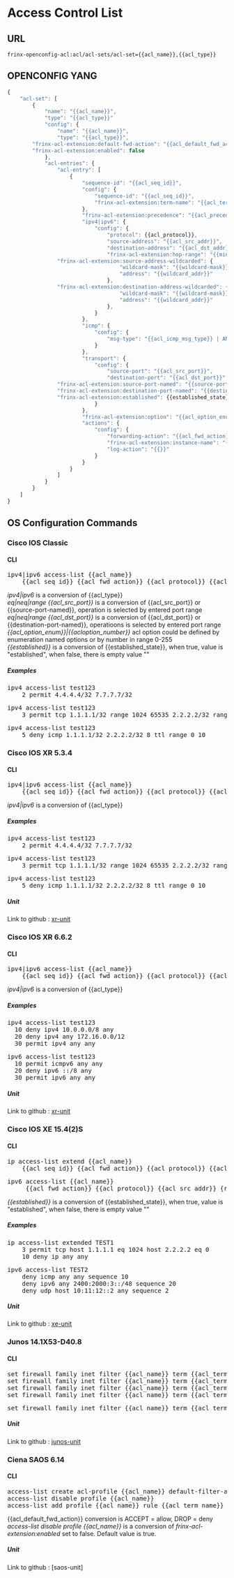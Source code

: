 # Access Control List

## URL

```
frinx-openconfig-acl:acl/acl-sets/acl-set={{acl_name}},{{acl_type}}
```

## OPENCONFIG YANG


```javascript
{
    "acl-set": [
        {
            "name": "{{acl_name}}",
            "type": "{{acl_type}}"
            "config": {
            	"name": "{{acl_name}}",
            	"type": "{{acl_type}}",
		"frinx-acl-extension:default-fwd-action": "{{acl_default_fwd_action}}",
		"frinx-acl-extension:enabled": false
            },
            "acl-entries": {
                "acl-entry": [
                    {
                        "sequence-id": "{{acl_seq_id}}",
                        "config": {
                            "sequence-id": "{{acl_seq_id}}",
                            "frinx-acl-extension:term-name": "{{acl_term_name}}"
                        },
                        "frinx-acl-extension:precedence": "{{acl_precedence}}",
                        "ipv4|ipv6": {
                            "config": {
                            	"protocol": {{acl_protocol}},
                            	"source-address": "{{acl_src_addr}}",
                            	"destination-address": "{{acl_dst_addr}}",
                            	"frinx-acl-extension:hop-range": "{{min_acl_ttl}}..{{max_acl_ttl}}",
				"frinx-acl-extension:source-address-wildcarded": {
                                    "wildcard-mask": "{{wildcard-mask}}",
                                    "address": "{{wildcard_addr}}"
                                },
				"frinx-acl-extension:destination-address-wildcarded": {
                                    "wildcard-mask": "{{wildcard-mask}}",
                                    "address": "{{wildcard_addr}}"
                                },
                            }
                        },
                        "icmp": {
                            "config": {
                            	"msg-type": "{{acl_icmp_msg_type}} | ANY"
                            }
                        },
                        "transport": {
                            "config": {
                            	"source-port": "{{acl_src_port}}",
                            	"destination-port": "{{acl_dst_port}}",
				"frinx-acl-extension:source-port-named": "{{source-port-named}}",
				"frinx-acl-extension:destination-port-named": "{{destination-port-named}}",
				"frinx-acl-extension:established": {{established_state}} //true or false
                            }
                        },
                        "frinx-acl-extension:option": "{{acl_option_enum}}"|{{acl_option_number}},
                        "actions": {
                            "config": {
                                "forwarding-action": "{{acl_fwd_action}}",
                                "frinx-acl-extension:instance-name": "{{acl_instance_name}}",
                                "log-action": "{{}}"
                            }
                        }
                    }
                ]
            }
        }
    ]
}
```

## OS Configuration Commands

### Cisco IOS Classic

#### CLI

<pre>
ipv4|ipv6 access-list {{acl_name}} 
	{{acl_seq_id}} {{acl_fwd_action}} {{acl_protocol}} {{acl_src_addr}} {eq|neq|range {{acl_src_port}} }  {{acl_dst_addr}} {eq|neq|range {{acl_dst_port}} } {{acl_icmp_msg_type}} ttl range {{min_acl_ttl}} {{max_acl_ttl}} {{established}} precedence {{acl_precedence}} option {{acl_option_enum}}|{{acl_option_number}}
</pre>

*ipv4|ipv6* is a conversion of {{acl_type}}  
*eq|neq|range {{acl_src_port}}* is a conversion of {{acl_src_port}} or {{source-port-named}}, operation is selected by entered port range  
*eq|neq|range {{acl_dst_port}}* is a conversion of {{acl_dst_port}} or {{destination-port-named}}, operatioons is selected by entered port range  
*{{acl_option_enum}}|{{acloption_number}}* acl option could be defined by enumeration named options or by number in range 0-255  
*{{established}}* is a conversion of {{established_state}}, when true, value is "established", when false, there is empty value ""  


##### Examples

<pre>
ipv4 access-list test123
	2 permit 4.4.4.4/32 7.7.7.7/32
</pre>

<pre>
ipv4 access-list test123
	3 permit tcp 1.1.1.1/32 range 1024 65535 2.2.2.2/32 range 0 1023
</pre>

<pre>
ipv4 access-list test123
	5 deny icmp 1.1.1.1/32 2.2.2.2/32 8 ttl range 0 10
</pre>

### Cisco IOS XR 5.3.4

#### CLI

<pre>
ipv4|ipv6 access-list {{acl_name}} 
	{{acl_seq_id}} {{acl_fwd_action}} {{acl_protocol}} {{acl_src_addr}} {range {{acl_src_port}} }  {{acl_dst_addr}} {range {{acl_dst_port}} } {{acl_icmp_msg_type}} ttl range {{min_acl_ttl}} {{max_acl_ttl}}
</pre>

*ipv4|ipv6* is a conversion of {{acl_type}}


##### Examples

<pre>
ipv4 access-list test123
	2 permit 4.4.4.4/32 7.7.7.7/32
</pre>

<pre>
ipv4 access-list test123
	3 permit tcp 1.1.1.1/32 range 1024 65535 2.2.2.2/32 range 0 1023
</pre>

<pre>
ipv4 access-list test123
	5 deny icmp 1.1.1.1/32 2.2.2.2/32 8 ttl range 0 10
</pre>

##### Unit

Link to github : [xr-unit](https://github.com/FRINXio/cli-units/tree/master/ios-xr/acl)

### Cisco IOS XR 6.6.2

#### CLI

<pre>
ipv4|ipv6 access-list {{acl_name}} 
    {{acl_seq_id}} {{acl_fwd_action}} {{acl_protocol}} {{acl_src_addr}} {range {{acl_src_port}} }  {{acl_dst_addr}} {range {{acl_dst_port}} }
</pre>

*ipv4|ipv6* is a conversion of {{acl_type}}

##### Examples

<pre>
ipv4 access-list test123
  10 deny ipv4 10.0.0.0/8 any
  20 deny ipv4 any 172.16.0.0/12
  30 permit ipv4 any any
</pre>

<pre>
ipv6 access-list test123
  10 permit icmpv6 any any
  20 deny ipv6 ::/8 any
  30 permit ipv6 any any
</pre>

##### Unit

Link to github : [xr-unit](https://github.com/FRINXio/cli-units/tree/master/ios-xr/acl)

### Cisco IOS XE 15.4(2)S

#### CLI

<pre>
ip access-list extend {{acl_name}}
	{{acl_seq_id}} {{acl_fwd_action}} {{acl_protocol}} {{acl_src_addr}} {range {{acl_src_port}} }  {{acl_dst_addr}} {range {{acl_dst_port}} } {{established}}
</pre> 

<pre>
ipv6 access-list {{acl_name}}
	 {{acl_fwd_action}} {{acl_protocol}} {{acl_src_addr}} {range {{acl_src_port}} }  {{acl_dst_addr}} {range {{acl_dst_port}} } sequence {{acl_seq_id}}
</pre>

*{{established}}* is a conversion of {{established_state}}, when true, value is "established", when false, there is empty value ""  

##### Examples

<pre>
ip access-list extended TEST1
    3 permit tcp host 1.1.1.1 eq 1024 host 2.2.2.2 eq 0
    10 deny ip any any
</pre>

<pre>
ipv6 access-list TEST2
    deny icmp any any sequence 10
    deny ipv6 any 2400:2000:3::/48 sequence 20
    deny udp host 10:11:12::2 any sequence 2
</pre>

##### Unit

Link to github : [xe-unit](https://github.com/FRINXio/cli-units/tree/master/ios/acl)

### Junos 14.1X53-D40.8

#### CLI

<pre>
set firewall family inet filter {{acl_name}} term {{acl_term_name}} from source-address {{acl_src_addr}}
set firewall family inet filter {{acl_name}} term {{acl_term_name}} from protocol {{acl_protocol}}
set firewall family inet filter {{acl_name}} term {{acl_term_name}} from destination-port {{acl_dst_port}}
set firewall family inet filter {{acl_name}} term {{acl_term_name}} then {{acl_fwd_action}}
</pre>

<pre>
set firewall family inet filter {{acl_name}} term {{acl_term_name}} then routing-instance {{acl_instance_name}}
</pre>

##### Unit

Link to github : [junos-unit](https://github.com/FRINXio/unitopo-units/tree/master/junos/junos-17/junos-17-acl-unit)

### Ciena SAOS 6.14

#### CLI

<pre>
access-list create acl-profile {{acl_name}} default-filter-action {{acl_default_fwd_action}}
access-list disable profile {{acl_name}}
access-list add profile {{acl_name}} rule {{acl_term_name}} precedence {{acl_seq_id}} filter-action {{acl_fwd_action}} any
</pre>

{{acl_default_fwd_action}} conversion is ACCEPT = allow, DROP = deny  
*access-list disable profile {{acl_name}}* is a conversion of *frinx-acl-extension:enabled* set to false. Default value is true.  


##### Unit

Link to github : [saos-unit]
